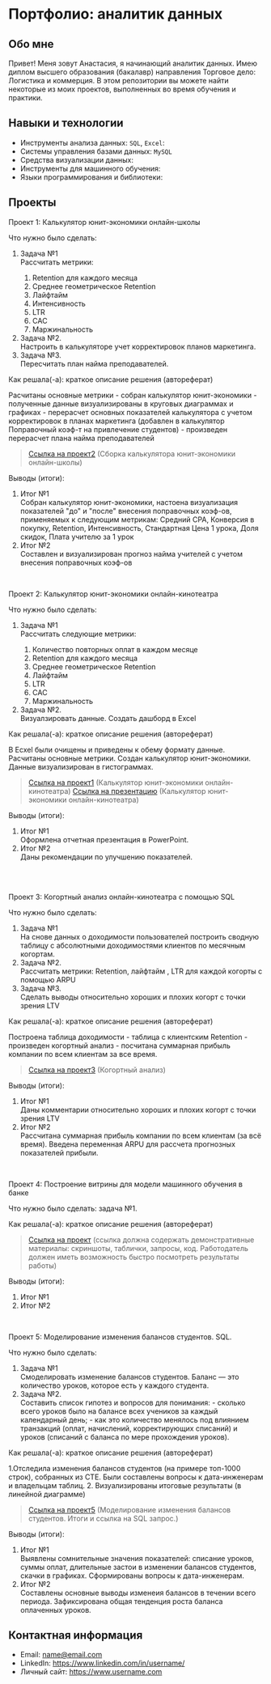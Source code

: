 # Портфолио: аналитик данных

## Обо мне 

Привет! Меня зовут Анастасия, я начинающий аналитик данных. 
Имею диплом высшего образования (бакалавр) направления Торговое дело: Логистика и коммерция. 
В этом репозитории вы можете найти некоторые из моих проектов, выполненных во время обучения и практики.
<br>

## Навыки и технологии
- Инструменты анализа данных: ``SQL``, ``Excel``: 
- Системы управления базами данных: ``MySQL``
- Средства визуализации данных: 
- Инструменты для машинного обучения:
- Языки программирования и библиотеки: 



## Проекты
<p> Проект 1: Калькулятор юнит-экономики онлайн-школы</p>
<p>Что нужно было сделать:<p>
<ol>
  <li>Задача №1</li>Рассчитать метрики:

1. Retention для каждого месяца
2. Среднее геометрическое Retention    
3. Лайфтайм
4. Интенсивность     
5. LTR 
6. CAC    
7. Маржинальность
  <li>Задача №2.</li>Настроить в калькуляторе учет корректировок планов маркетинга.
  <li>Задача №3.</li>Пересчитать план найма преподавателей.
</ol>

<p>Как решала(-а): краткое описание решения (автореферат)<p> Расчитаны основные метрики - собран калькулятор юнит-экономики - полученные данные визуализированы в круговых диаграммах и графиках - перерасчет основных показателей калькулятора с учетом корректировок в планах маркетинга (добавлен в калькулятор Поправочный коэф-т на привлечение студентов) - произведен перерасчет плана найма преподавателей

> <a href="https://docs.google.com/spreadsheets/d/1D_x2kos0AZAy8fbtCbev1HZ23NJTR-3K/edit?usp=sharing&ouid=100877054674694405547&rtpof=true&sd=true">Ссылка на проект2</a>
 (Сборка калькулятора юнит-экономики онлайн-школы)
 
<p>Выводы (итоги):<p>
<ol>
  <li>Итог №1</li>Собран калькулятор юнит-экономики, настоена визуализация показателей "до" и "после" внесения поправочных коэф-ов, применяемых к следующим метрикам: Средний CPA, Конверсия в покупку, Retention, Интенсивность, Стандартная Цена 1 урока, Доля скидок, Плата учителю за 1 урок
  <li>Итог №2</li>Составлен и визуализирован прогноз найма учителей с учетом внесения поправочных коэф-ов
</ol>
<br> 


<p> Проект 2: Калькулятор юнит-экономики онлайн-кинотеатра</p>
<p>Что нужно было сделать:<p>
<ol>
  <li>Задача №1</li> Рассчитать следующие метрики:

1. Количество повторных оплат в каждом месяце
2. Retention для каждого месяца
3. Среднее геометрическое Retention    
4. Лайфтайм       
5. LTR 
6. CAC    
7. Маржинальность
  <li>Задача №2.</li> Визуалзировать данные. Создать дашборд в Excel
</ol>

<p>Как решала(-а): краткое описание решения (автореферат)<p> В Ecxel были очищены и приведены к обему формату данные. Расчитаны основные метрики. Создан калькулятор юнит-экономики. Данные визуализирован в гистограммах.  


> <a href="https://docs.google.com/spreadsheets/d/1WOTTvgJ6HVKV-iVvc7H2Zz2kKHV3wCB9/edit?usp=sharing&ouid=100877054674694405547&rtpof=true&sd=true">Ссылка на проект1</a>
 (Калькулятор юнит-экономики онлайн-кинотеатра)
> <a href="https://docs.google.com/presentation/d/1x8IgZ615Y7kr1Kvt_fkOi2MAKFaUz8Fl/edit?usp=sharing&ouid=100877054674694405547&rtpof=true&sd=true">Ссылка на презентацию</a>
 (Калькулятор юнит-экономики онлайн-кинотеатра)

<p>Выводы (итоги):<p>
<ol>
  <li>Итог №1</li> Оформлена отчетная презентация в PowerPoint.
  <li>Итог №2</li> Даны рекомендации по улучшению показателей.
</ol>
<br> 

<br> 
<p> Проект 3: Когортный анализ онлайн-кинотеатра с помощью SQL</p>
<p>Что нужно было сделать:<p>
<ol>
  <li>Задача №1</li>На снове данных о доходимости пользователей построить сводную таблицу с абсолютными доходимостями клиентов по месячным когортам. 
  <li>Задача №2.</li>Рассчитать метрики: Retention, лайфтайм , LTR для каждой когорты с помощью ARPU
  <li>Задача №3.</li>Сделать выводы относительно хороших и плохих когорт с точки зрения LTV
</ol>

<p>Как решала(-а): краткое описание решения (автореферат)<p>Построена таблица доходимости - таблица с клиентским Retention - произведен когортный анализ - посчитана суммарная прибыль компании по всем клиентам за все время. 
  
> <a href="https://docs.google.com/spreadsheets/d/10dvPQldENt83OU3GW_lit96opP6BMlo-/edit#gid=1427296973">Ссылка на проект3</a>
(Когортный анализ)

  <p>Выводы (итоги):<p>
<ol>
  <li>Итог №1</li>Даны комментарии относительно хороших и плохих когорт с точки зрения LTV
  <li>Итог №2</li>Рассчитана суммарная прибыль компании по всем клиентам (за всё время). Введена переменная ARPU для рассчета прогнозных показателей прибыли.
</ol>

<br> 
<p>Проект 4: Построение витрины для модели машинного обучения в банке </p> 
<p>Что нужно было сделать: задача №1.<p>
  
<p>Как решала(-а): краткое описание решения (автореферат)<p>

> <a href="https://drive.google.com/drive/folders/1QOk5AAh6x7jK_yHgfKI2sUFYR7AWUi5u">Ссылка на проект</a>
(ссылка должна содержать демонстративные материалы: скриншоты, таблички, запросы, код. Работодатель должен иметь возможность быстро посмотреть результаты работы)
  
 <p>Выводы (итоги):<p>
<ol>
  <li>Итог №1</li>
  <li>Итог №2</li>
</ol>
<br> 


<p>Проект 5: Моделирование изменения балансов студентов. SQL.</p> 
<p>Что нужно было сделать:<p>
<ol>
  <li>Задача №1</li>Cмоделировать изменение балансов студентов. Баланс — это количество уроков, которое есть у каждого студента. 
  <li>Задача №2.</li>Cоставить список гипотез и вопросов для понимания: - сколько всего уроков было на балансе всех учеников за каждый календарный день;
- как это количество менялось под влиянием транзакций (оплат, начислений, корректирующих списаний) и уроков (списаний с баланса по мере прохождения уроков).
</ol>

<p>Как решала(-а): краткое описание решения (автореферат)<p>1.Отследила изменения балансов студентов (на примере топ-1000 строк), собранных из CTE. Были составлены вопросы к дата-инженерам и владельцам таблиц. 2. Визуализированы итоговые результаты (в линейной диаграмме)

> <a href="https://docs.google.com/spreadsheets/d/1Cc8jjtSkN8C-1W3g5nEyeR3zq5h9PNosmUkVLe5EE-o/edit#gid=0">Ссылка на проект5</a>
(Моделирование изменения балансов студентов. Итоги и ссылка на SQL запрос.)
 
 <p>Выводы (итоги):<p>
<ol>
  <li>Итог №1</li>Выявлены сомнительные значения показателей: списание уроков, суммы оплат, длительные застои в изменении балансов студентов, скачки в графиках. Сформированы вопросы к дата-инженерам.
  <li>Итог №2</li>Составлены основные выводы изменеия балансов в течении всего периода. Зафиксирована общая тенденция роста баланса оплаченных уроков. 
</ol>

## Контактная информация
- Email: name@email.com
- LinkedIn: https://www.linkedin.com/in/username/
- Личный сайт: https://www.username.com
